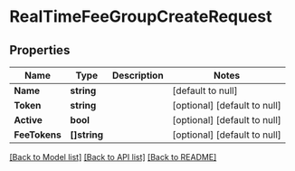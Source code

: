 # RealTimeFeeGroupCreateRequest

## Properties
Name | Type | Description | Notes
------------ | ------------- | ------------- | -------------
**Name** | **string** |  | [default to null]
**Token** | **string** |  | [optional] [default to null]
**Active** | **bool** |  | [optional] [default to null]
**FeeTokens** | **[]string** |  | [optional] [default to null]

[[Back to Model list]](../README.md#documentation-for-models) [[Back to API list]](../README.md#documentation-for-api-endpoints) [[Back to README]](../README.md)


